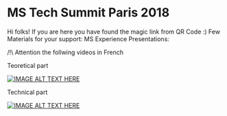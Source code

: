 # MS Tech Summit Paris 2018
Hi folks! If you are here you have found the magic link from QR Code :)
Few Materials for your support:
MS Experience Presentations:  

/!\ Attention the follwing videos in French  

Teoretical part  

[![IMAGE ALT TEXT HERE](http://img.youtube.com/vi/https://www.youtube.com/watch?v=pniGc2oh-DI/0.jpg)](http://www.youtube.com/watch?v=pniGc2oh-DI)  

Technical part  

[![IMAGE ALT TEXT HERE](http://img.youtube.com/vi/larIepI69EE/0.jpg)](http://www.youtube.com/watch?v=larIepI69EE)
